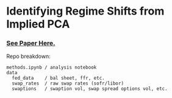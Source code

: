 # Identifying Regime Shifts from Implied PCA

### **[See Paper Here.](https://drive.google.com/file/d/1fZC0Ho_vu-3aAySx8ZQ2ODebPp9ILClr/view?usp=sharing)**

Repo breakdown:
```
methods.ipynb / analysis notebook
data
  fed_data    / bal sheet, ffr, etc. 
  swap_rates  / raw swap rates (sofr/libor)
  swaptions   / swaption vol, swap spread options vol, etc. 
``` 
